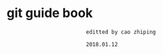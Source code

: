 # **git guide book**

                             editted by cao zhiping

                             2018.01.12



